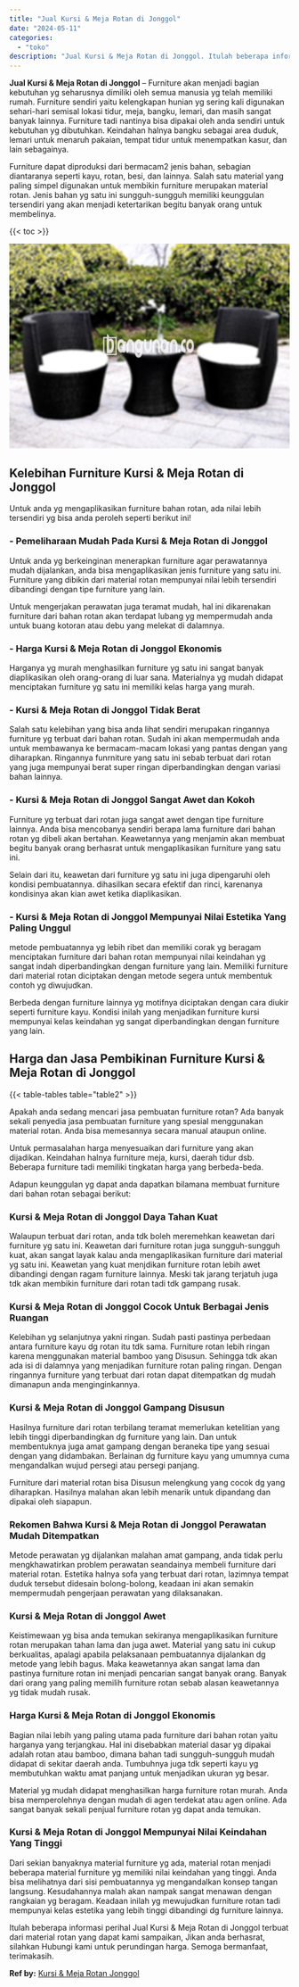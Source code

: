 ```yaml
---
title: "Jual Kursi & Meja Rotan di Jonggol"
date: "2024-05-11"
categories: 
  - "toko"
description: "Jual Kursi & Meja Rotan di Jonggol. Itulah beberapa informasi perihal Jual Kursi & Meja Rotan di Jonggol terbuat dari material rotan yang dapat kami sampaika..."
---
```


**Jual Kursi & Meja Rotan di Jonggol** – Furniture akan menjadi bagian kebutuhan yg seharusnya dimiliki oleh semua manusia yg telah memiliki rumah. Furniture sendiri yaitu kelengkapan hunian yg sering kali digunakan sehari-hari semisal lokasi tidur, meja, bangku, lemari, dan masih sangat banyak lainnya. Furniture tadi nantinya bisa dipakai oleh anda sendiri untuk kebutuhan yg dibutuhkan. Keindahan halnya bangku sebagai area duduk, lemari untuk menaruh pakaian, tempat tidur untuk menempatkan kasur, dan lain sebagainya.

Furniture dapat diproduksi dari bermacam2 jenis bahan, sebagian diantaranya seperti kayu, rotan, besi, dan lainnya. Salah satu material yang paling simpel digunakan untuk membikin furniture merupakan material rotan. Jenis bahan yg satu ini sungguh-sungguh memiliki keunggulan tersendiri yang akan menjadi ketertarikan begitu banyak orang untuk membelinya.

{{< toc >}}

![Jual Kursi & Meja Rotan di Jonggol](/images/kursi-meja-rotan-murah51.png)

## Kelebihan Furniture Kursi & Meja Rotan di Jonggol

Untuk anda yg mengaplikasikan furniture bahan rotan, ada nilai lebih tersendiri yg bisa anda peroleh seperti berikut ini!

### \- Pemeliharaan Mudah Pada Kursi & Meja Rotan di Jonggol

Untuk anda yg berkeinginan menerapkan furniture agar perawatannya mudah dijalankan, anda bisa mengaplikasikan jenis furniture yang satu ini. Furniture yang dibikin dari material rotan mempunyai nilai lebih tersendiri dibandingi dengan tipe furniture yang lain.

Untuk mengerjakan perawatan juga teramat mudah, hal ini dikarenakan furniture dari bahan rotan akan terdapat lubang yg mempermudah anda untuk buang kotoran atau debu yang melekat di dalamnya.

### \- Harga Kursi & Meja Rotan di Jonggol Ekonomis

Harganya yg murah menghasilkan furniture yg satu ini sangat banyak diaplikasikan oleh orang-orang di luar sana. Materialnya yg mudah didapat menciptakan furniture yg satu ini memiliki kelas harga yang murah.

### \- Kursi & Meja Rotan di Jonggol Tidak Berat

Salah satu kelebihan yang bisa anda lihat sendiri merupakan ringannya furniture yg terbuat dari bahan rotan. Sudah ini akan mempermudah anda untuk membawanya ke bermacam-macam lokasi yang pantas dengan yang diharapkan. Ringannya funrniture yang satu ini sebab terbuat dari rotan yang juga mempunyai berat super ringan diperbandingkan dengan variasi bahan lainnya.

### \- Kursi & Meja Rotan di Jonggol Sangat Awet dan Kokoh

Furniture yg terbuat dari rotan juga sangat awet dengan tipe furniture lainnya. Anda bisa mencobanya sendiri berapa lama furniture dari bahan rotan yg dibeli akan bertahan. Keawetannya yang menjamin akan membuat begitu banyak orang berhasrat untuk mengaplikasikan furniture yang satu ini.

Selain dari itu, keawetan dari furniture yg satu ini juga dipengaruhi oleh kondisi pembuatannya. dihasilkan secara efektif dan rinci, karenanya kondisinya akan kian awet ketika diaplikasikan.

### \- Kursi & Meja Rotan di Jonggol Mempunyai Nilai Estetika Yang Paling Unggul

metode pembuatannya yg lebih ribet dan memiliki corak yg beragam menciptakan furniture dari bahan rotan mempunyai nilai keindahan yg sangat indah diperbandingkan dengan furniture yang lain. Memiliki furniture dari material rotan diciptakan dengan metode segera untuk membentuk contoh yg diwujudkan.

Berbeda dengan furniture lainnya yg motifnya diciptakan dengan cara diukir seperti furniture kayu. Kondisi inilah yang menjadikan furniture kursi mempunyai kelas keindahan yg sangat diperbandingkan dengan furniture yang lain.

## Harga dan Jasa Pembikinan Furniture Kursi & Meja Rotan di Jonggol

{{< table-tables table="table2" >}}

Apakah anda sedang mencari jasa pembuatan furniture rotan? Ada banyak sekali penyedia jasa pembuatan furniture yang spesial menggunakan material rotan. Anda bisa memesannya secara manual ataupun online.

Untuk permasalahan harga menyesuaikan dari furniture yang akan dijadikan. Keindahan halnya furniture meja, kursi, daerah tidur dsb. Beberapa furniture tadi memiliki tingkatan harga yang berbeda-beda.

Adapun keunggulan yg dapat anda dapatkan bilamana membuat furniture dari bahan rotan sebagai berikut:

### Kursi & Meja Rotan di Jonggol Daya Tahan Kuat

Walaupun terbuat dari rotan, anda tdk boleh meremehkan keawetan dari furniture yg satu ini. Keawetan dari furniture rotan juga sungguh-sungguh kuat, akan sangat layak kalau anda mengaplikasikan furniture dari material yg satu ini. Keawetan yang kuat menjdikan furniture rotan lebih awet dibandingi dengan ragam furniture lainnya. Meski tak jarang terjatuh juga tdk akan membikin furniture dari rotan tadi tdk gampang rusak.

### Kursi & Meja Rotan di Jonggol Cocok Untuk Berbagai Jenis Ruangan

Kelebihan yg selanjutnya yakni ringan. Sudah pasti pastinya perbedaan antara furniture kayu dg rotan itu tdk sama. Furniture rotan lebih ringan karena menggunakan material bamboo yang Disusun. Sehingga tdk akan ada isi di dalamnya yang menjadikan furniture rotan paling ringan. Dengan ringannya furniture yang terbuat dari rotan dapat ditempatkan dg mudah dimanapun anda menginginkannya.

### Kursi & Meja Rotan di Jonggol Gampang Disusun

Hasilnya furniture dari rotan terbilang teramat memerlukan ketelitian yang lebih tinggi diperbandingkan dg furniture yang lain. Dan untuk membentuknya juga amat gampang dengan beraneka tipe yang sesuai dengan yang didambakan. Berlainan dg furniture kayu yang umumnya cuma mengandalkan wujud persegi atau persegi panjang.

Furniture dari material rotan bisa Disusun melengkung yang cocok dg yang diharapkan. Hasilnya malahan akan lebih menarik untuk dipandang dan dipakai oleh siapapun.

### Rekomen Bahwa Kursi & Meja Rotan di Jonggol Perawatan Mudah Ditempatkan

Metode perawatan yg dijalankan malahan amat gampang, anda tidak perlu mengkhawatirkan problem perawatan seandainya membeli furniture dari material rotan. Estetika halnya sofa yang terbuat dari rotan, lazimnya tempat duduk tersebut didesain bolong-bolong, keadaan ini akan semakin mempermudah pengerjaan perawatan yang dilaksanakan.

### Kursi & Meja Rotan di Jonggol Awet

Keistimewaan yg bisa anda temukan sekiranya mengaplikasikan furniture rotan merupakan tahan lama dan juga awet. Material yang satu ini cukup berkualitas, apalagi apabila pelaksanaan pembuatannya dijalankan dg metode yang lebih bagus. Maka keawetannya akan sangat lama dan pastinya furniture rotan ini menjadi pencarian sangat banyak orang. Banyak dari orang yang paling memilih furniture rotan sebab alasan keawetannya yg tidak mudah rusak.

### Harga Kursi & Meja Rotan di Jonggol Ekonomis

Bagian nilai lebih yang paling utama pada furniture dari bahan rotan yaitu harganya yang terjangkau. Hal ini disebabkan material dasar yg dipakai adalah rotan atau bamboo, dimana bahan tadi sungguh-sungguh mudah didapat di sekitar daerah anda. Tumbuhnya juga tdk seperti kayu yg membutuhkan waktu amat panjang untuk menjadikan ukuran yg besar.

Material yg mudah didapat menghasilkan harga furniture rotan murah. Anda bisa memperolehnya dengan mudah di agen terdekat atau agen online. Ada sangat banyak sekali penjual furniture rotan yg dapat anda temukan.

### Kursi & Meja Rotan di Jonggol Mempunyai Nilai Keindahan Yang Tinggi

Dari sekian banyaknya material furniture yg ada, material rotan menjadi beberapa material furniture yg memiliki nilai keindahan yang tinggi. Anda bisa melihatnya dari sisi pembuatannya yg mengandalkan konsep tangan langsung. Kesudahannya malah akan nampak sangat menawan dengan rangkaian yg beragam. Keadaan inilah yg mewujudkan furniture rotan tadi mempunyai kelas estetika yang lebih tinggi dibandingi dg furniture lainnya.

Itulah beberapa informasi perihal Jual Kursi & Meja Rotan di Jonggol terbuat dari material rotan yang dapat kami sampaikan, Jikan anda berhasrat, silahkan Hubungi kami untuk perundingan harga. Semoga bermanfaat, terimakasih.

**Ref by:** [Kursi & Meja Rotan Jonggol](https://id.wikipedia.org/wiki/Kursi)
